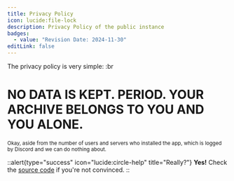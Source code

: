 ```yaml
---
title: Privacy Policy
icon: lucide:file-lock
description: Privacy Policy of the public instance
badges:
  - value: "Revision Date: 2024-11-30"
editLink: false
---
```


The privacy policy is very simple:
:br
# NO DATA IS KEPT. PERIOD. YOUR ARCHIVE BELONGS TO YOU AND YOU ALONE.

<small>Okay, aside from the number of users and servers who installed the app, which is logged by Discord and we can do nothing about.</small>

::alert{type="success" icon="lucide:circle-help" title="Really?"}
**Yes!** Check the [source code](https://github.com/Ast3risk-ops/archiver/blog/main/main.py) if you're not convinced.
::